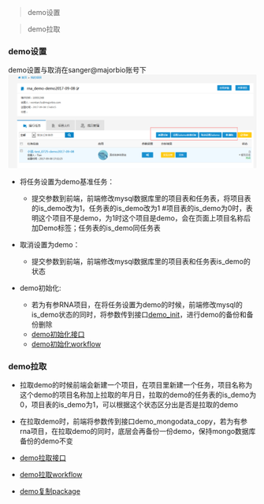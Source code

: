 >demo设置

>demo拉取

### demo设置

demo设置与取消在sanger@majorbio账号下
![demo设置](img/demo设置.png)

* 将任务设置为demo基准任务：
  * 提交参数到前端，前端修改mysql数据库里的项目表和任务表，将项目表的is_demo改为1，任务表的is_demo改为1  #项目表的is_demo为0时，表明这个项目不是demo，为1时这个项目是demo，会在页面上项目名称后加Demo标签；任务表的is_demo同任务表


* 取消设置为demo：
  * 提交参数到前端，前端修改mysql数据库里的项目表和任务表is_demo的状态


* demo初始化:
  * 若为有参RNA项目，在将任务设置为demo的时候，前端修改mysql的is_demo状态的同时，将参数传到接口[demo_init](http://git.majorbio.com/sanger_bioinfo/SangerBiocluster/webroot/mainapp/controllers/submit/demo_init.py)，进行demo的备份和备份删除
  * [demo初始化接口](http://git.majorbio.com/sanger_bioinfo/SangerBiocluster/webroot/mainapp/controllers/submit/demo_init.py)
  * [demo初始化workflow](http://git.majorbio.com/sanger_bioinfo/SangerBiocluster/src/mbio/workflows/copy_demo/demo_init.py)

### demo拉取

* 拉取demo的时候前端会新建一个项目，在项目里新建一个任务，项目名称为这个demo的项目名称加上拉取的年月日，拉取的demo的任务表的is_demo为0，项目表的is_demo为1，可以根据这个状态区分出是否是拉取的demo

* 在拉取demo时，前端将参数传到接口demo_mongodata_copy，若为有参rna项目，在拉取demo的同时，底层会再备份一份demo，保持mongo数据库备份的demo不变
* [demo拉取接口]()
* [demo拉取workflow]()
* [demo复制package]()
